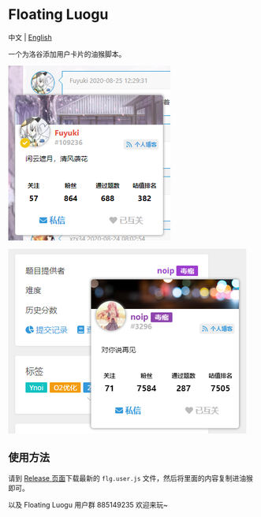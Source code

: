 # Floating Luogu

中文 | [English](./docs/README_en.md)

一个为洛谷添加用户卡片的油猴脚本。

![](./docs/images/1.png)

![](./docs/images/2.png)

## 使用方法

请到 [Release 页面](https://github.com/Nikaidou-Shinku/Luogu-usercard/releases)下载最新的 `flg.user.js` 文件，然后将里面的内容复制进油猴即可。

以及 Floating Luogu 用户群 885149235 欢迎来玩~
